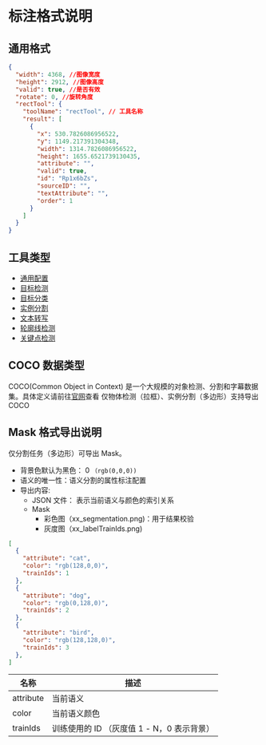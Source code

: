 # 标注格式说明

## 通用格式

```json
{
  "width": 4368, //图像宽度
  "height": 2912, //图像高度
  "valid": true, //是否有效
  "rotate": 0, //旋转角度
  "rectTool": {
    "toolName": "rectTool", // 工具名称
    "result": [ 
      {
        "x": 530.7826086956522,
        "y": 1149.217391304348,
        "width": 1314.7826086956522,
        "height": 1655.6521739130435,
        "attribute": "",
        "valid": true,
        "id": "Rp1x6bZs",
        "sourceID": "",
        "textAttribute": "",
        "order": 1
      }
    ]
  }
}
```

## 工具类型

- [通用配置](./common.md)
- [目标检测](./rectTool.md)
- [目标分类](./tagTool.md)
- [实例分割](./polygonTool.md)
- [文本转写](./textTool.md)
- [轮廓线检测](./lineTool.md)
- [关键点检测](./pointTool.md)

## COCO 数据类型
 
COCO(Common Object in Context) 是一个大规模的对象检测、分割和字幕数据集。具体定义请前往[官网](https://cocodataset.org/#home)查看
仅物体检测（拉框）、实例分割（多边形）支持导出COCO

## Mask 格式导出说明

仅分割任务（多边形）可导出 Mask。

- 背景色默认为黑色：  0 `（rgb(0,0,0))`
- 语义的唯一性：语义分割的属性标注配置
- 导出内容:
  - JSON 文件： 表示当前语义与颜色的索引关系
  - Mask
    - 彩色图（xx_segmentation.png)：用于结果校验
    - 灰度图（xx_labelTrainIds.png)
 

```json
[
  {
    "attribute": "cat",
    "color": "rgb(128,0,0)",
    "trainIds": 1 
  },
  {
    "attribute": "dog",
    "color": "rgb(0,128,0)",
    "trainIds": 2
  },
  {
    "attribute": "bird",
    "color": "rgb(128,128,0)",
    "trainIds": 3
  },
]
```

| 名称      | 描述                                       |
| --------- | ------------------------------------------ |
| attribute | 当前语义                                   |
| color     | 当前语义颜色                               |
| trainIds  | 训练使用的 ID （灰度值 1 - N，0 表示背景） |
